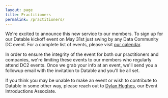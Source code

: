```yaml
---
layout: page
title: Practitioners
permalink: /practitioners/
---
```


We're excited to announce this new service to our members. To sign up for our Datable kickoff event on May 31st just swing by any Data Community DC event. For a complete list of events, please visit [our calendar](http://www.datacommunitydc.org/calendar).

In order to ensure the integrity of the event for both our practitioners and companies, we're limiting these events to our members who regularly attend DC2 events. Once we grab your info at an event, we'll send you a followup email with the invitation to Datable and you'll be all set.

If you think you may be unable to make an event or wish to contribute to Datable in some other way, please reach out to [Dylan Hughes](mailto:dylan@datacommunitydc.org), our Event Introductions Associate.
